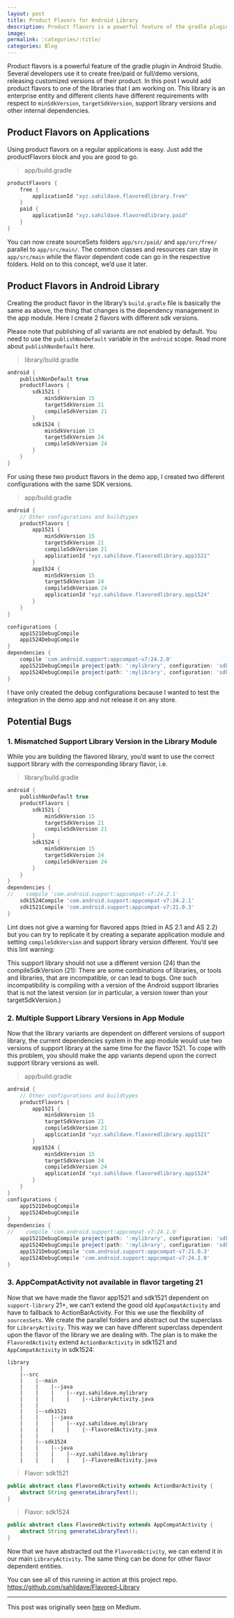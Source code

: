 ```yaml
---
layout: post
title: Product Flavors for Android Library
description: Product flavors is a powerful feature of the gradle plugin in Android Studio. Several developers use it to create free/paid or full/demo versions, releasing customized versions of their product. In…
image:
permalink: :categories/:title/
categories: Blog
---
```


Product flavors is a powerful feature of the gradle plugin in Android Studio. Several developers use it to create free/paid or full/demo versions, releasing customized versions of their product.
In this post I would add product flavors to one of the libraries that I am working on. This library is an enterprise entity and different clients have different requirements with respect to `minSdkVersion`, `targetSdkVersion`, support library versions and other internal dependencies.

## Product Flavors on Applications

Using product flavors on a regular applications is easy. Just add the productFlavors block and you are good to go.

> app/build.gradle

``` groovy
productFlavors {
    free {
        applicationId "xyz.sahildave.flavoredlibrary.free"
    }
    paid {
        applicationId "xyz.sahildave.flavoredlibrary.paid"
    }
}
```

You can now create sourceSets folders `app/src/paid/` and `app/src/free/` parallel to `app/src/main/`. The common classes and resources can stay in `app/src/main` while the flavor dependent code can go in the respective folders. Hold on to this concept, we’d use it later.

## Product Flavors in Android Library

Creating the product flavor in the library’s `build.gradle` file is basically the same as above, the thing that changes is the dependency management in the app module. Here I create 2 flavors with different sdk versions.

Please note that publishing of all variants are not enabled by default. You need to use the `publishNonDefault` variable in the `android` scope. Read more about `publishNonDefault` here.


> library/build.gradle

``` groovy
android {
    publishNonDefault true
    productFlavors {
        sdk1521 {
            minSdkVersion 15
            targetSdkVersion 21
            compileSdkVersion 21
        }
        sdk1524 {
            minSdkVersion 15
            targetSdkVersion 24
            compileSdkVersion 24
        }
    }
}
```

For using these two product flavors in the demo app, I created two different configurations with the same SDK versions.

>app/build.gradle

``` groovy
android {
    // Other configurations and buildtypes
    productFlavors {
        app1521 {
            minSdkVersion 15
            targetSdkVersion 21
            compileSdkVersion 21
            applicationId "xyz.sahildave.flavoredlibrary.app1521"
        }
        app1524 {
            minSdkVersion 15
            targetSdkVersion 24
            compileSdkVersion 24
            applicationId "xyz.sahildave.flavoredlibrary.app1524"
        }
    }
}

configurations {
    app1521DebugCompile
    app1524DebugCompile
}
dependencies {
    compile 'com.android.support:appcompat-v7:24.2.0'
    app1521DebugCompile project(path: ':mylibrary', configuration: 'sdk1521Debug')
    app1524DebugCompile project(path: ':mylibrary', configuration: 'sdk1524Debug')
}
```

I have only created the debug configurations because I wanted to test the integration in the demo app and not release it on any store.


## Potential Bugs

### 1. Mismatched Support Library Version in the Library Module

While you are building the flavored library, you’d want to use the correct support library with the corresponding library flavor, i.e.

>library/build.gradle

``` groovy
android {
    publishNonDefault true
    productFlavors {
        sdk1521 {
            minSdkVersion 15
            targetSdkVersion 21
            compileSdkVersion 21
        }
        sdk1524 {
            minSdkVersion 15
            targetSdkVersion 24
            compileSdkVersion 24
        }
    }
}
dependencies {
//    compile 'com.android.support:appcompat-v7:24.2.1'
    sdk1524Compile 'com.android.support:appcompat-v7:24.2.1'
    sdk1521Compile 'com.android.support:appcompat-v7:21.0.3'
}
```

Lint does not give a warning for flavored apps (tried in AS 2.1 and AS 2.2) but you can try to replicate it by creating a separate application module and setting `compileSdkVersion` and support library version different. You’d see this lint warning:

>
This support library should not use a different version (24) than the compileSdkVersion (21):
There are some combinations of libraries, or tools and libraries, that are incompatible, or can lead to bugs. One such incompatibility is compiling with a version of the Android support libraries that is not the latest version (or in particular, a version lower than your targetSdkVersion.)

### 2. Multiple Support Library Versions in App Module

Now that the library variants are dependent on different versions of support library, the current dependencies system in the app module would use two versions of support library at the same time for the flavor 1521. To cope with this problem, you should make the app variants depend upon the correct support library versions as well.

>app/build.gradle

``` groovy
android {
    // Other configurations and buildtypes
    productFlavors {
        app1521 {
            minSdkVersion 15
            targetSdkVersion 21
            compileSdkVersion 21
            applicationId "xyz.sahildave.flavoredlibrary.app1521"
        }
        app1524 {
            minSdkVersion 15
            targetSdkVersion 24
            compileSdkVersion 24
            applicationId "xyz.sahildave.flavoredlibrary.app1524"
        }
    }
}
configurations {
    app1521DebugCompile
    app1524DebugCompile
}
dependencies {
//    compile 'com.android.support:appcompat-v7:24.1.0'
    app1521DebugCompile project(path: ':mylibrary', configuration: 'sdk1521Debug')
    app1524DebugCompile project(path: ':mylibrary', configuration: 'sdk1524Debug')
    app1521DebugCompile 'com.android.support:appcompat-v7:21.0.3'
    app1524DebugCompile 'com.android.support:appcompat-v7:24.2.0'
}
```

### 3. AppCompatActivity not available in flavor targeting 21
Now that we have made the flavor app1521 and sdk1521 dependent on `support-library` 21+, we can’t extend the good old `AppCompatActivity` and have to fallback to ActionBarActivity. For this we use the flexibility of `sourcesSets`. We create the parallel folders and abstract out the superclass for `LibraryActivity`. This way we can have different superclass dependent upon the flavor of the library we are dealing with. The plan is to make the `FlavoredActivity` extend `ActionBarActivity` in sdk1521 and `AppCompatActivity` in sdk1524:

```
library
    |
    |--src
    |    |--main
    |    |    |--java
    |    |    |    |--xyz.sahildave.mylibrary
    |    |    |    |    |--LibraryActivity.java
    |    |
    |    |--sdk1521
    |    |    |--java
    |    |    |    |--xyz.sahildave.mylibrary
    |    |    |    |    |--FlavoredActivity.java
    |    |
    |    |--sdk1524
    |    |    |--java
    |    |    |    |--xyz.sahildave.mylibrary
    |    |    |    |    |--FlavoredActivity.java
```

>Flavor: sdk1521

``` java
public abstract class FlavoredActivity extends ActionBarActivity {
    abstract String generateLibraryText();
}
```

>Flavor: sdk1524

``` java
public abstract class FlavoredActivity extends AppCompatActivity {
    abstract String generateLibraryText();
}
```
Now that we have abstracted out the `FlavoredActivity`, we can extend it in our main `LibraryActivity`. The same thing can be done for other flavor dependent entities.

You can see all of this running in action at this project repo. https://github.com/sahildave/Flavored-Library

---

This post was originally seen [here](https://android.jlelse.eu/product-flavors-for-android-library-d3b2d240fca2) on Medium.
